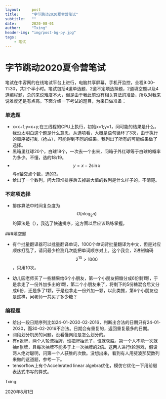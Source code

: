 ```yaml
---
layout:     post
title:      "字节跳动2020夏令营笔试"
subtitle:   ""
date:       2020-08-01
author:     "Txing"
header-img: "img/post-bg-py.jpg"
tags:
    - 笔试
---
```


# 字节跳动2020夏令营笔试

笔试在牛客网的在线笔试平台上进行，电脑共享屏幕，手机开监控，全程9:00-11:30，共2个半小时。笔试包括4道单选题、2道不定项选择题，2道填空题以及4道编程题，总的来说难度不大，但是由于我此前没有相关算法的准备，所以对我来说难度还是有点高。下面介绍一下考试的题目，为来日做准备：

### 单选题

- x=x+1;y=x+y;在三线程的CPU上执行，初始x=1;y=1，问可能的结果是什么。我没太明白这个题是什么意思，从选项看，大概是语句循环了3次，由于执行的顺序被打乱（抢占），可能得到不同的结果。我列出了所有的可能结果做了选择。
- 黑箱里红球20个，白球18个，一次去一个出来，问箱子外红球等于白球的概率为多少。不懂，选的18/19。
- $$y=x-2\sin x$$与x轴交点个数，选的3。
- 给出了一个数列，问大顶堆排序后去掉最大值的数列是什么样子的。不清楚。



### 不定项选择

- 排序算法中时间复杂度为$$O(n\log_2n)$$的算法是（），我选了快速排序，这方面以后应该熟练掌握。



###填空题

- 有个批量翻译器可以批量翻译单词，1000个单词背批量翻译为中文，但是对应顺序打乱了，请问最少检测几次能把单词顺序对上。这个我会，2进制编码$$2^{10}>1000$$，只用10次。

- 幼儿园老师买了一些糖果给6个小朋友，第一个小朋友把糖分成6份剩1颗，于是拿走了一份外加多出的1颗，第二个小朋友来了，将剩下的5份糖混合后又分成6份，还是多了1颗，于是也拿走一份外加一颗，以此类推，第6个小朋友也是这样，问老师一共买了多少糖？



### 编程题

- 给出一段日期序列比如24-01-2030-02-2016，判断出合法的日期只有24-01-2030，而30-02-2016不合法。日期会有重复的，返回重复最多的日期。
- 网段划分机房的问题，没看懂网段是怎么划分的。
- 有n张牌，两个人轮流抽牌，谁把牌抽光了，谁就获胜。第一个人不能一次就抽n张牌，且每次抽牌不能多于上一次抽牌的2倍。这两人进行t轮游戏，假设两人绝对聪明，问第一个人获胜的次数。没想出来，看到有人用斐波那契数列来做的这道题，参考一下。
- tensorflow上有个Accelerated linear algebra优化，模仿它优化一下用前缀表达式书写的算式。



Txing

2020年8月1日





























